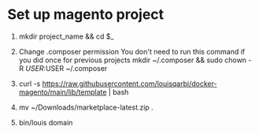 
# Set up magento project

1) mkdir project_name && cd $_

2) Change .composer permission
You don't need to run this command if you did once for previous projects
mkdir ~/.composer && sudo chown -R $USER:$USER ~/.composer

3) curl -s https://raw.githubusercontent.com/louisqarbi/docker-magento/main/lib/template | bash

4) mv ~/Downloads/marketplace-latest.zip .

5) bin/louis domain

